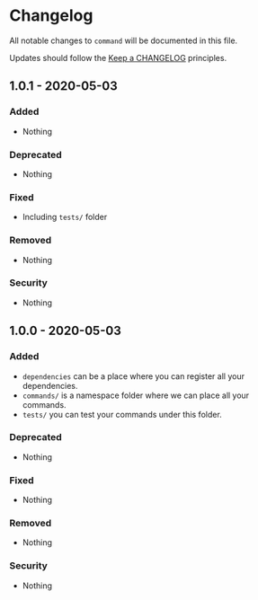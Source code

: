 # Changelog

All notable changes to `command` will be documented in this file.

Updates should follow the [Keep a CHANGELOG](http://keepachangelog.com/) principles.

## 1.0.1 - 2020-05-03

### Added
- Nothing

### Deprecated
- Nothing

### Fixed
- Including `tests/` folder

### Removed
- Nothing

### Security
- Nothing

## 1.0.0 - 2020-05-03

### Added
- `dependencies` can be a place where you can register all your dependencies.  
- `commands/` is a namespace folder where we can place all your commands.  
- `tests/` you can test your commands under this folder.  

### Deprecated
- Nothing

### Fixed
- Nothing

### Removed
- Nothing

### Security
- Nothing

